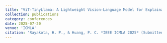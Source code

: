 ```yaml
---
title: "ViT-TinyLlama: A Lightweight Vision-Language Model for Explainable Autonomous Driving"
collection: publications
category: conferences
date: 2025-07-20
venue: 'ICMLA'
citation: 'Rayakota, H. P., & Huang, P. C. *IEEE ICMLA 2025* (Submitted) ***ViT-TinyLlama: A Lightweight Vision-Language Model for Explainable Autonomous Driving**'
---
```

